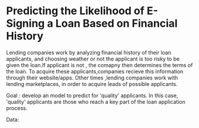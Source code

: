 # Predicting the Likelihood of E-Signing a Loan Based on Financial History


Lending companies work by analyzing financial history of their loan applicants, and choosing weather or not the applicant is too risky to be given the loan.If applicant is not , the comapny then determines the terms of the loan. To acquire these applicants,companies recieve this information through their website/apps. Other times ,lending companies work with lending marketplaces, in order to acquire leads of possible applicants.

Goal : develop an model to predict for 'quality' applicants. In this case, 'quality' applicants are those who reach a key part of the loan application process.

Data:
